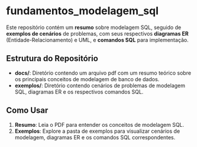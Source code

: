 # fundamentos_modelagem_sql
Este repositório contém um **resumo** sobre modelagem SQL, seguido de **exemplos de cenários** de problemas, com seus respectivos **diagramas ER** (Entidade-Relacionamento) e UML, e **comandos SQL** para implementação.

## Estrutura do Repositório
- **docs/**: Diretório contendo um arquivo pdf com um resumo teórico sobre os principais conceitos de modelagem de banco de dados.
- **exemplos/**: Diretório contendo cenários de problemas de modelagem SQL, diagramas ER e os respectivos comandos SQL.
  
## Como Usar
1. **Resumo**: Leia o PDF para entender os conceitos de modelagem SQL.
2. **Exemplos**: Explore a pasta de exemplos para visualizar cenários de modelagem, diagramas ER e os comandos SQL correspondentes.
